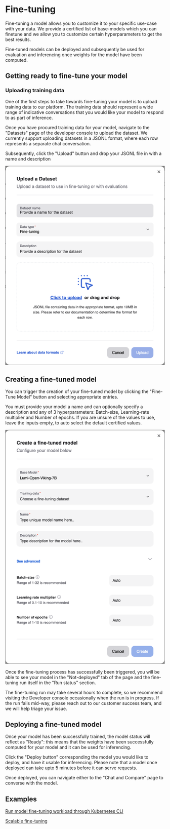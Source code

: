 # Fine-tuning

Fine-tuning a model allows you to customize it to your specific use-case with your data. We provide a certified list of base-models which you can finetune and we allow you to customize certain hyperparameters to get the best results.

Fine-tuned models can be deployed and subsequently be used for evaluation and inferencing once weights for the model have been computed.

## Getting ready to fine-tune your model

### Uploading training data

One of the first steps to take towards fine-tuning your model is to upload training data to our platform. The training data should represent a wide range of indicative conversations that you would like your model to respond to as part of inference.

Once you have procured training data for your model, navigate to the "Datasets" page of the developer console to upload the dataset. We currently support uploading datasets in a JSONL format, where each row represents a separate chat conversation.

Subsequently, click the "Upload" button and drop your JSONL file in with a name and description

![Upload dataset](../media/finetuning/upload-finetuning-dataset.png)

## Creating a fine-tuned model

You can trigger the creation of your fine-tuned model by clicking the "Fine-Tune Model" button and selecting appropriate entries.

You must provide your model a name and can optionally specify a description and any of 3 hyperparameters: Batch-size, Learning-rate multiplier and Number of epochs. If you are unsure of the values to use, leave the inputs empty, to auto select the default certified values.

![Create fine-tuned model](../media/finetuning/trigger-finetuning.png)

Once the fine-tuning process has successfully been triggered, you will be able to see your model in the "Not-deployed" tab of the page and the fine-tuning run itself in the "Run status" section.

The fine-tuning run may take several hours to complete, so we recommend visiting the Developer console occasionally when the run is in progress. If the run fails mid-way, please reach out to our customer success team, and we will help triage your issue.

## Deploying a fine-tuned model

Once your model has been successfully trained, the model status will reflect as "Ready": this means that the weights have been successfully computed for your model and it can be used for inferencing.

Click the "Deploy button" corresponding the model you would like to deploy, and have it usable for inferencing. Please note that a model once deployed can take upto 5 minutes before it can serve requests.

Once deployed, you can navigate either to the "Chat and Compare" page to converse with the model.

## Examples

[Run model fine-tuning workload through Kubernetes CLI](../ai-workloads/workloads/llm-finetune-silogen-engine/helm/README.md)

[Scalable fine-tuning](../ai-workloads/docs/tutorials/tutorial-01-deliver-resources-and-finetune.md)
